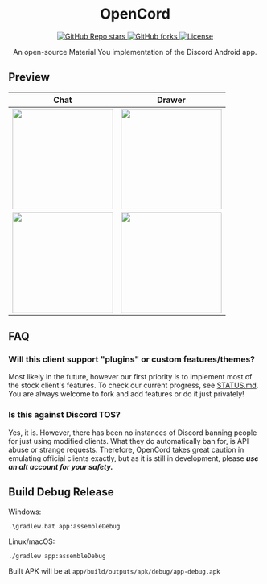 <h1 align="center">OpenCord</h1>
<p align="center">
  <a href="https://github.com/topminipie/OpenCord/stargazers">
    <img alt="GitHub Repo stars" src="https://img.shields.io/github/stars/topminipie/OpenCord?logo=github&style=for-the-badge">
  </a>
  <a href="https://github.com/topminipie/OpenCord/forks">
    <img alt="GitHub forks" src="https://img.shields.io/github/forks/topminipie/OpenCord?logo=github&style=for-the-badge">
  </a>
  <a href="https://github.com/topminipie/OpenCord/blob/main/LICENSE">
    <img alt="License" src="https://img.shields.io/github/license/topminipie/OpenCord?color=%23007ec6&style=for-the-badge">
  </a>
  <br/>
  <p align="center">
    An open-source Material You implementation of the Discord Android app.
  </p>
</p>

## Preview

|                          Chat                           |                          Drawer                           |
|:-------------------------------------------------------:|:---------------------------------------------------------:|
|    <img src=".github/assets/chat.png" width="200"/>     |    <img src=".github/assets/drawer.png" width="200"/>     |
| <img src=".github/assets/themed_chat.png" width="200"/> | <img src=".github/assets/themed_drawer.png" width="200"/> |

## FAQ

### Will this client support "plugins" or custom features/themes?

Most likely in the future, however our first priority is to implement most of the stock client's
features. To check our current progress, see [STATUS.md](/STATUS.md). You are always welcome to fork
and add features or do it just privately!

### Is this against Discord TOS?

Yes, it is. However, there has been no instances of Discord banning people for just using modified
clients. What they do automatically ban for, is API abuse or strange requests. Therefore, OpenCord
takes great caution in emulating official clients exactly, but as it is still in development, please
***use an alt account for your safety.***

## Build Debug Release

Windows:

```
.\gradlew.bat app:assembleDebug
```

Linux/macOS:

```
./gradlew app:assembleDebug
```

Built APK will be at `app/build/outputs/apk/debug/app-debug.apk`
